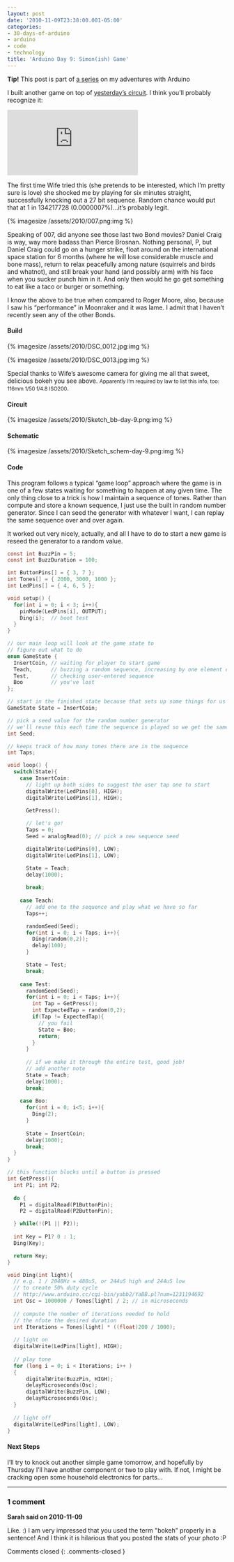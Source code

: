 ```yaml
---
layout: post
date: '2010-11-09T23:38:00.001-05:00'
categories:
- 30-days-of-arduino
- arduino
- code
- technology
title: 'Arduino Day 9: Simon(ish) Game'
---
```


**Tip!** This post is part of [a series](/search/label/30-days-of-arduino/) on my adventures with Arduino

I built another game on top of [yesterday’s circuit](../../2010/11/arduino-day-8-reaction-game.html). I think you’ll probably recognize it:  

<iframe class="full-embed hd" src="https://www.youtube.com/embed/ozySl-wQYGc" title="Arduino Day 9: Simon(ish) Game" frameborder="0" allow="accelerometer; autoplay; clipboard-write; encrypted-media; gyroscope; picture-in-picture; web-share" allowfullscreen></iframe>

The first time Wife tried this (she pretends to be interested, which I’m pretty sure is love) she shocked me by playing for six minutes straight, successfully knocking out a 27 bit sequence. Random chance would put that at 1 in 134217728 (0.0000007%)...it’s probably legit.

{% imagesize /assets/2010/007.png:img %}

Speaking of 007, did anyone see those last two Bond movies? Daniel Craig is way, way more badass than Pierce Brosnan. Nothing personal, P, but Daniel Craig could go on a hunger strike, float around on the international space station for 6 months (where he will lose considerable muscle and bone mass), return to relax peacefully among nature (squirrels and birds and whatnot), and still break your hand (and possibly arm) with his face when you sucker punch him in it. And only then would he go get something to eat like a taco or burger or something.

I know the above to be true when compared to Roger Moore, also, because I saw his “performance” in Moonraker and it was lame. I admit that I haven’t recently seen any of the other Bonds.  
#### Build

{% imagesize /assets/2010/DSC_0012.jpg:img %}

{% imagesize /assets/2010/DSC_0013.jpg:img %}

Special thanks to Wife’s awesome camera for giving me all that sweet, delicious bokeh you see above. <small>Apparently I’m required by law to list this info, too: 116mm 1/50 f/4.8 ISO200</small>. 
#### Circuit

{% imagesize /assets/2010/Sketch_bb-day-9.png:img %}
#### Schematic

{% imagesize /assets/2010/Sketch_schem-day-9.png:img %}

#### Code

This program follows a typical “game loop” approach where the game is in one of a few states waiting for something to happen at any given time. The only thing close to a trick is how I maintain a sequence of tones. Rather than compute and store a known sequence, I just use the built in random number generator. Since I can seed the generator with whatever I want, I can replay the same sequence over and over again.

It worked out very nicely, actually, and all I have to do to start a new game is reseed the generator to a random value.

```c
const int BuzzPin = 5;
const int BuzzDuration = 100; 

int ButtonPins[] = { 3, 7 };
int Tones[] = { 2000, 3000, 1000 };
int LedPins[] = { 4, 6, 5 };

void setup() {
  for(int i = 0; i < 3; i++){
    pinMode(LedPins[i], OUTPUT);    
    Ding(i);  // boot test
  }
}

// our main loop will look at the game state to 
// figure out what to do
enum GameState {
  InsertCoin, // waiting for player to start game
  Teach,      // buzzing a random sequence, increasing by one element each time
  Test,       // checking user-entered sequence
  Boo         // you've lost
};

// start in the finished state because that sets up some things for us
GameState State = InsertCoin;

// pick a seed value for the random number generator
// we'll reuse this each time the sequence is played so we get the same sequence
int Seed;

// keeps track of how many tones there are in the sequence
int Taps;

void loop() {
  switch(State){
    case InsertCoin:
      // light up both sides to suggest the user tap one to start
      digitalWrite(LedPins[0], HIGH); 
      digitalWrite(LedPins[1], HIGH); 
      
      GetPress();

      // let's go!
      Taps = 0;
      Seed = analogRead(0); // pick a new sequence seed

      digitalWrite(LedPins[0], LOW); 
      digitalWrite(LedPins[1], LOW); 

      State = Teach;
      delay(1000);
      
      break;
    
    case Teach:
      // add one to the sequence and play what we have so far
      Taps++;

      randomSeed(Seed);
      for(int i = 0; i < Taps; i++){
        Ding(random(0,2));
        delay(100);
      }

      State = Test;
      break;
      
    case Test:
      randomSeed(Seed);
      for(int i = 0; i < Taps; i++){
        int Tap = GetPress();
        int ExpectedTap = random(0,2);
        if(Tap != ExpectedTap){
          // you fail
          State = Boo; 
          return;
        }
      }      
      
      // if we make it through the entire test, good job!
      // add another note
      State = Teach;
      delay(1000);
      break;
      
    case Boo:
      for(int i = 0; i<5; i++){
        Ding(2);
      }
  
      State = InsertCoin;
      delay(1000);
      break;
  }
}

// this function blocks until a button is pressed
int GetPress(){
  int P1; int P2;
  
  do {
    P1 = digitalRead(P1ButtonPin);
    P2 = digitalRead(P2ButtonPin);

  } while(!(P1 || P2));
  
  int Key = P1? 0 : 1;
  Ding(Key);

  return Key;  
}

void Ding(int light){
  // e.g. 1 / 2048Hz = 488uS, or 244uS high and 244uS low
  // to create 50% duty cycle
  // http://www.arduino.cc/cgi-bin/yabb2/YaBB.pl?num=1231194692
  int Osc = 1000000 / Tones[light] / 2; // in microseconds
  
  // compute the number of iterations needed to hold
  // the nfote the desired duration
  int Iterations = Tones[light] * ((float)200 / 1000);
  
  // light on
  digitalWrite(LedPins[light], HIGH);
  
  // play tone
  for (long i = 0; i < Iterations; i++ )
  {
      digitalWrite(BuzzPin, HIGH);
      delayMicroseconds(Osc);
      digitalWrite(BuzzPin, LOW);
      delayMicroseconds(Osc);
  }  
  
  // light off
  digitalWrite(LedPins[light], LOW);
}
```

#### Next Steps

I’ll try to knock out another simple game tomorrow, and hopefully by Thursday I’ll have another component or two to play with. If not, I might be cracking open some household electronics for parts...

---

### 1 comment

**Sarah said on 2010-11-09**

Like. :)  I am very impressed that you used the term "bokeh" properly in a sentence!  And I think it is hilarious that you posted the stats of your photo :P

Comments closed
{: .comments-closed }